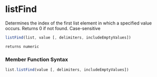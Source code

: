 # listFind

Determines the index of the first list element in which a specified value occurs. Returns 0 if not found. Case-sensitive

```javascript
listFind(list, value [, delimiters, includeEmptyValues])
```

```javascript
returns numeric
```
### Member Function Syntax

```javascript
list.listFind(value [, delimiters, includeEmptyValues])
```

